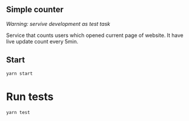 ## Simple counter
*Warning:* _servive development as test task_

Service that counts users which opened current page of website.
It have live update count every 5min.

## Start

```
yarn start
```

# Run tests

```
yarn test
```
